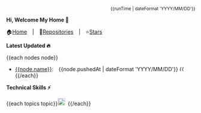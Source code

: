 <div align="right"><sub>{{runTime | dateFormat 'YYYY/MM/DD'}}</sub></div>

**Hi, Welcome My Home 👋**

🏠[Home](https://github.com/chengzao)&emsp;|&emsp;🌴[Repositories](https://github.com/chengzao?tab=repositories)&emsp;|&emsp;⭐[Stars](https://github.com/chengzao?tab=stars)

**Latest Updated 🔥**

{{each nodes node}}

- [{{node.name}}]({{node.url}}):&emsp;{{node.pushedAt | dateFormat 'YYYY/MM/DD'}} <a href="{{node.commitUrl}}" target="_blank" rel="noreferrer noopener preload"><img height="14" title="{{node.name}} commit hash" alt="{{node.name}} commit hash" src="https://img.shields.io/badge/hash-{{node.hash}}-brightgreen" /></a>{{/each}}

**Technical Skills ⚡**

  {{each topics topic}}<code><img height="20" title="{{topic.name}}" alt="{{topic.name}}" src="{{topic.url}}" />&emsp;</code>{{/each}}

<!-- **Stared with me💖** -->
